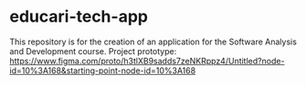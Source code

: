 # educari-tech-app
This repository is for the creation of an application for the Software Analysis and Development course.
Project prototype: https://www.figma.com/proto/h3tlXB9sadds7zeNKRppz4/Untitled?node-id=10%3A168&starting-point-node-id=10%3A168
